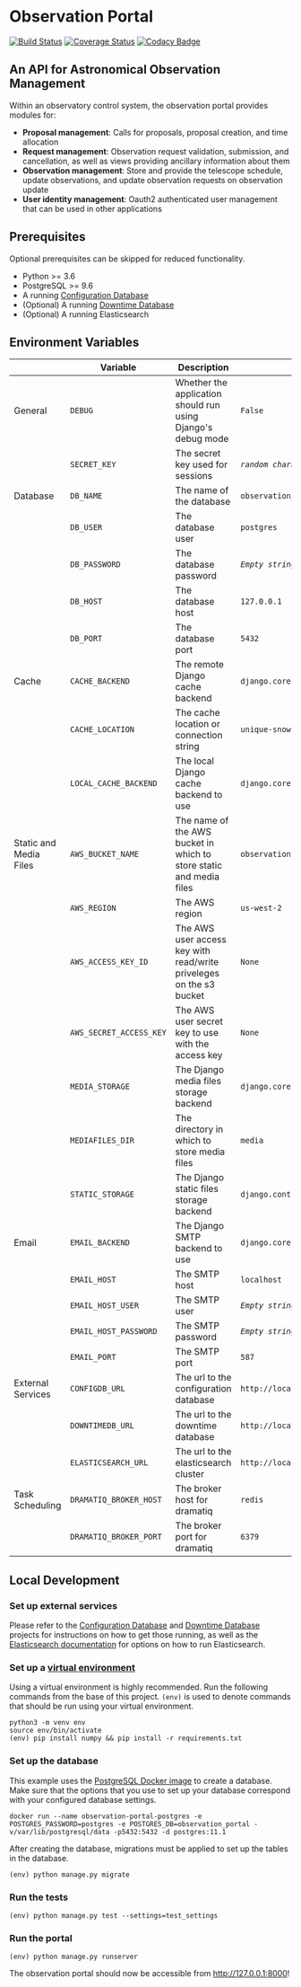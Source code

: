 # Observation Portal

[![Build Status](https://travis-ci.com/observatorycontrolsystem/observation-portal.svg?branch=master)](https://travis-ci.com/observatorycontrolsystem/observation-portal)
[![Coverage Status](https://coveralls.io/repos/github/observatorycontrolsystem/observation-portal/badge.svg?branch=master)](https://coveralls.io/github/observatorycontrolsystem/observation-portal?branch=master)
[![Codacy Badge](https://api.codacy.com/project/badge/Grade/9846cee7c4904cae8864525101030169)](https://www.codacy.com/gh/observatorycontrolsystem/observation-portal?utm_source=github.com&utm_medium=referral&utm_content=observatorycontrolsystem/observation-portal&utm_campaign=Badge_Grade)

## An API for Astronomical Observation Management

Within an observatory control system, the observation portal provides modules for:

-   **Proposal management**: Calls for proposals, proposal creation, and time allocation
-   **Request management**: Observation request validation, submission, and cancellation, as well as views providing ancillary information about them
-   **Observation management**: Store and provide the telescope schedule, update observations, and update observation requests on observation update
-   **User identity management**: Oauth2 authenticated user management that can be used in other applications

## Prerequisites

Optional prerequisites can be skipped for reduced functionality.

-   Python >= 3.6
-   PostgreSQL >= 9.6
-   A running [Configuration Database](https://github.com/observatorycontrolsystem/configdb) 
-   (Optional) A running [Downtime Database](https://github.com/observatorycontrolsystem/downtime)
-   (Optional) A running Elasticsearch

## Environment Variables

|                        | Variable                | Description                                                         | Default                                                 |
| ---------------------- | ----------------------- | ------------------------------------------------------------------- | ------------------------------------------------------- |
| General                | `DEBUG`                 | Whether the application should run using Django's debug mode        | `False`                                                 |
|                        | `SECRET_KEY`            | The secret key used for sessions                                    | _`random characters`_                                   |
| Database               | `DB_NAME`               | The name of the database                                            | `observation_portal`                                    |
|                        | `DB_USER`               | The database user                                                   | `postgres`                                              |
|                        | `DB_PASSWORD`           | The database password                                               | _`Empty string`_                                        |
|                        | `DB_HOST`               | The database host                                                   | `127.0.0.1`                                             |
|                        | `DB_PORT`               | The database port                                                   | `5432`                                                  |
| Cache                  | `CACHE_BACKEND`         | The remote Django cache backend                                     | `django.core.cache.backends.locmem.LocMemCache`         |
|                        | `CACHE_LOCATION`        | The cache location or connection string                             | `unique-snowflake`                                      |
|                        | `LOCAL_CACHE_BACKEND`   | The local Django cache backend to use                               | `django.core.cache.backends.locmem.LocMemCache`         |
| Static and Media Files | `AWS_BUCKET_NAME`       | The name of the AWS bucket in which to store static and media files | `observation-portal-test-bucket`                        |
|                        | `AWS_REGION`            | The AWS region                                                      | `us-west-2`                                             |
|                        | `AWS_ACCESS_KEY_ID`     | The AWS user access key with read/write priveleges on the s3 bucket | `None`                                                  |
|                        | `AWS_SECRET_ACCESS_KEY` | The AWS user secret key to use with the access key                  | `None`                                                  |
|                        | `MEDIA_STORAGE`         | The Django media files storage backend                              | `django.core.files.storage.FileSystemStorage`           |
|                        | `MEDIAFILES_DIR`        | The directory in which to store media files                         | `media`                                                 |
|                        | `STATIC_STORAGE`        | The Django static files storage backend                             | `django.contrib.staticfiles.storage.StaticFilesStorage` |
| Email                  | `EMAIL_BACKEND`         | The Django SMTP backend to use                                      | `django.core.mail.backends.console.EmailBackend`        |
|                        | `EMAIL_HOST`            | The SMTP host                                                       | `localhost`                                             |
|                        | `EMAIL_HOST_USER`       | The SMTP user                                                       | _`Empty string`_                                        |
|                        | `EMAIL_HOST_PASSWORD`   | The SMTP password                                                   | _`Empty string`_                                        |
|                        | `EMAIL_PORT`            | The SMTP port                                                       | `587`                                                   |
| External Services      | `CONFIGDB_URL`          | The url to the configuration database                               | `http://localhost`                                      |
|                        | `DOWNTIMEDB_URL`        | The url to the downtime database                                    | `http://localhost`                                      |
|                        | `ELASTICSEARCH_URL`     | The url to the elasticsearch cluster                                | `http://localhost`                                      |
| Task Scheduling        | `DRAMATIQ_BROKER_HOST`  | The broker host for dramatiq                                        | `redis`                                                 |
|                        | `DRAMATIQ_BROKER_PORT`  | The broker port for dramatiq                                        | `6379`                                                  |

## Local Development

### **Set up external services**

Please refer to the [Configuration Database](https://github.com/observatorycontrolsystem/configdb) and [Downtime Database](https://github.com/LCOGT/downtime) projects for instructions on how to get those running, as well as the [Elasticsearch documentation](https://www.elastic.co/guide/en/elasticsearch/reference/5.6/install-elasticsearch.html) for options on how to run Elasticsearch.

### **Set up a [virtual environment](https://docs.python.org/3/tutorial/venv.html)**

Using a virtual environment is highly recommended. Run the following commands from the base of this project. `(env)`
is used to denote commands that should be run using your virtual environment.

    python3 -m venv env
    source env/bin/activate
    (env) pip install numpy && pip install -r requirements.txt

### **Set up the database**

This example uses the [PostgreSQL Docker image](https://hub.docker.com/_/postgres) to create a database. Make sure that the options that you use to set up your database correspond with your configured database settings.

    docker run --name observation-portal-postgres -e POSTGRES_PASSWORD=postgres -e POSTGRES_DB=observation_portal -v/var/lib/postgresql/data -p5432:5432 -d postgres:11.1

After creating the database, migrations must be applied to set up the tables in the database.

    (env) python manage.py migrate

### **Run the tests**

    (env) python manage.py test --settings=test_settings

### **Run the portal**

    (env) python manage.py runserver

The observation portal should now be accessible from <http://127.0.0.1:8000>!
